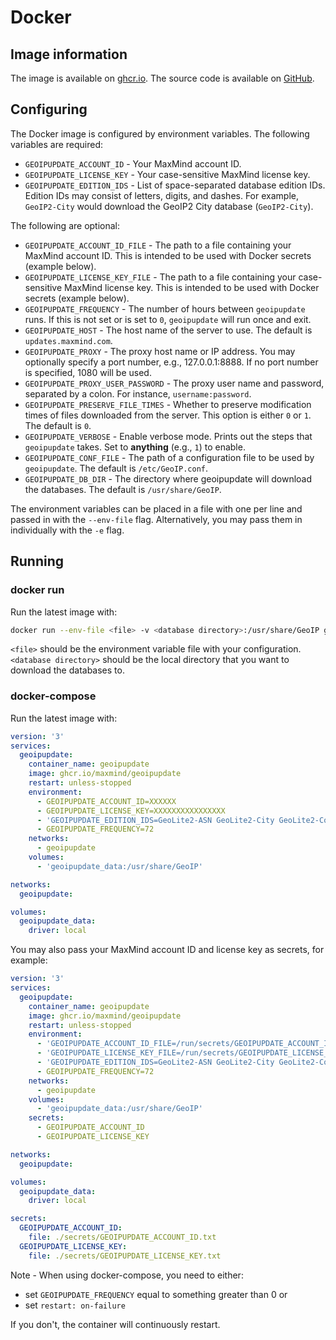 # Docker

## Image information

The image is available on [ghcr.io](https://github.com/maxmind/geoipupdate/pkgs/container/geoipupdate).
The source code is available on [GitHub](https://github.com/maxmind/geoipupdate).

## Configuring

The Docker image is configured by environment variables. The following
variables are required:

* `GEOIPUPDATE_ACCOUNT_ID` - Your MaxMind account ID.
* `GEOIPUPDATE_LICENSE_KEY` - Your case-sensitive MaxMind license key.
* `GEOIPUPDATE_EDITION_IDS` - List of space-separated database edition IDs.
  Edition IDs may consist of letters, digits, and dashes. For example,
  `GeoIP2-City` would download the GeoIP2 City database (`GeoIP2-City`).

The following are optional:

* `GEOIPUPDATE_ACCOUNT_ID_FILE` - The path to a file containing your MaxMind account ID. This is intended to be used with Docker secrets (example below).
* `GEOIPUPDATE_LICENSE_KEY_FILE` - The path to a file containing your case-sensitive MaxMind license key. This is intended to be used with Docker secrets (example below).
* `GEOIPUPDATE_FREQUENCY` - The number of hours between `geoipupdate` runs.
  If this is not set or is set to `0`, `geoipupdate` will run once and exit.
* `GEOIPUPDATE_HOST` - The host name of the server to use. The default is
  `updates.maxmind.com`.
* `GEOIPUPDATE_PROXY` - The proxy host name or IP address. You may optionally
  specify a port number, e.g., 127.0.0.1:8888. If no port number is specified,
  1080 will be used.
* `GEOIPUPDATE_PROXY_USER_PASSWORD` - The proxy user name and password,
  separated by a colon. For instance, `username:password`.
* `GEOIPUPDATE_PRESERVE_FILE_TIMES` - Whether to preserve modification times
  of files downloaded from the server. This option is either `0` or `1`. The
  default is `0`.
* `GEOIPUPDATE_VERBOSE` - Enable verbose mode. Prints out the steps that
  `geoipupdate` takes. Set to **anything** (e.g., `1`) to enable.
* `GEOIPUPDATE_CONF_FILE` - The path of a configuration file to be used by
  `geoipupdate`.
  The default is `/etc/GeoIP.conf`.
* `GEOIPUPDATE_DB_DIR` - The directory where geoipupdate will download the
  databases. The default is `/usr/share/GeoIP`.

The environment variables can be placed in a file with one per line and
passed in with the `--env-file` flag. Alternatively, you may pass them in
individually with the `-e` flag.

## Running

### docker run

Run the latest image with:

```sh
docker run --env-file <file> -v <database directory>:/usr/share/GeoIP ghcr.io/maxmind/geoipupdate
```

`<file>` should be the environment variable file with your configuration.
`<database directory>` should be the local directory that you want to download
the databases to.

### docker-compose

Run the latest image with:

```yaml
version: '3'
services:
  geoipupdate:
    container_name: geoipupdate
    image: ghcr.io/maxmind/geoipupdate
    restart: unless-stopped
    environment:
      - GEOIPUPDATE_ACCOUNT_ID=XXXXXX
      - GEOIPUPDATE_LICENSE_KEY=XXXXXXXXXXXXXXXX
      - 'GEOIPUPDATE_EDITION_IDS=GeoLite2-ASN GeoLite2-City GeoLite2-Country'
      - GEOIPUPDATE_FREQUENCY=72
    networks:
      - geoipupdate
    volumes:
      - 'geoipupdate_data:/usr/share/GeoIP'

networks:
  geoipupdate:

volumes:
  geoipupdate_data:
    driver: local
```

You may also pass your MaxMind account ID and license key as secrets, for example:

```yaml
version: '3'
services:
  geoipupdate:
    container_name: geoipupdate
    image: ghcr.io/maxmind/geoipupdate
    restart: unless-stopped
    environment:
      - 'GEOIPUPDATE_ACCOUNT_ID_FILE=/run/secrets/GEOIPUPDATE_ACCOUNT_ID'
      - 'GEOIPUPDATE_LICENSE_KEY_FILE=/run/secrets/GEOIPUPDATE_LICENSE_KEY'
      - 'GEOIPUPDATE_EDITION_IDS=GeoLite2-ASN GeoLite2-City GeoLite2-Country'
      - GEOIPUPDATE_FREQUENCY=72
    networks:
      - geoipupdate
    volumes:
      - 'geoipupdate_data:/usr/share/GeoIP'
    secrets:
      - GEOIPUPDATE_ACCOUNT_ID
      - GEOIPUPDATE_LICENSE_KEY

networks:
  geoipupdate:

volumes:
  geoipupdate_data:
    driver: local

secrets:
  GEOIPUPDATE_ACCOUNT_ID:
    file: ./secrets/GEOIPUPDATE_ACCOUNT_ID.txt
  GEOIPUPDATE_LICENSE_KEY:
    file: ./secrets/GEOIPUPDATE_LICENSE_KEY.txt
```

Note - When using docker-compose, you need to either:

* set `GEOIPUPDATE_FREQUENCY` equal to something greater than 0 or
* set `restart: on-failure`

If you don't, the container will continuously restart.
